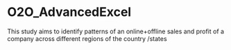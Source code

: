# O2O_AdvancedExcel
This study aims to identify patterns of an online+offline sales and profit of a company across different regions of the country /states 
